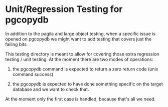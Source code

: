 # Unit/Regression Testing for pgcopydb

In addition to the pagila and large object testing, when a specific issue is
opened on pgcopydb we might want to add testing that covers just the failing
bits.

This testing directory is meant to allow for covering those extra regression
testing / unit testing. At the moment there are two modes of operations:

  1. the pgcopydb command is expected to return a zero return code (unix
     command success)

  2. the pgcopydb is expected to have done something specific on the target
     database and we want to check that.


At the moment only the first case is handled, because that's all we need.

